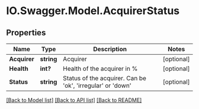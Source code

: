 # IO.Swagger.Model.AcquirerStatus
## Properties

Name | Type | Description | Notes
------------ | ------------- | ------------- | -------------
**Acquirer** | **string** | Acquirer | [optional] 
**Health** | **int?** | Health of the acquirer in % | [optional] 
**Status** | **string** | Status of the acquirer. Can be &#39;ok&#39;, &#39;irregular&#39; or &#39;down&#39; | [optional] 

[[Back to Model list]](../README.md#documentation-for-models) [[Back to API list]](../README.md#documentation-for-api-endpoints) [[Back to README]](../README.md)

